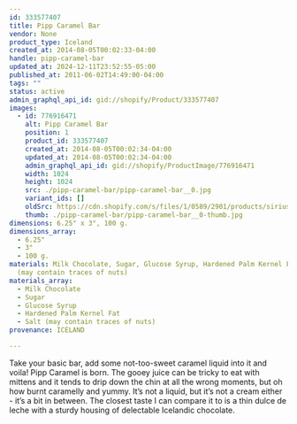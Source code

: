 ```yaml
---
id: 333577407
title: Pipp Caramel Bar
vendor: None
product_type: Iceland
created_at: 2014-08-05T00:02:33-04:00
handle: pipp-caramel-bar
updated_at: 2024-12-11T23:52:55-05:00
published_at: 2011-06-02T14:49:00-04:00
tags: ""
status: active
admin_graphql_api_id: gid://shopify/Product/333577407
images:
  - id: 776916471
    alt: Pipp Caramel Bar
    position: 1
    product_id: 333577407
    created_at: 2014-08-05T00:02:34-04:00
    updated_at: 2014-08-05T00:02:34-04:00
    admin_graphql_api_id: gid://shopify/ProductImage/776916471
    width: 1024
    height: 1024
    src: ./pipp-caramel-bar/pipp-caramel-bar__0.jpg
    variant_ids: []
    oldSrc: https://cdn.shopify.com/s/files/1/0589/2901/products/sirius_pipp_karamell.jpeg?v=1407211354
    thumb: ./pipp-caramel-bar/pipp-caramel-bar__0-thumb.jpg
dimensions: 6.25" x 3", 100 g.
dimensions_array:
  - 6.25"
  - 3"
  - 100 g.
materials: Milk Chocolate, Sugar, Glucose Syrup, Hardened Palm Kernel Fat, Salt
  (may contain traces of nuts)
materials_array:
  - Milk Chocolate
  - Sugar
  - Glucose Syrup
  - Hardened Palm Kernel Fat
  - Salt (may contain traces of nuts)
provenance: ICELAND

---
```


Take your basic bar, add some not-too-sweet caramel liquid into it and voila! Pipp Caramel is born. The gooey juice can be tricky to eat with mittens and it tends to drip down the chin at all the wrong moments, but oh how burnt caramelly and yummy. It’s not a liquid, but it’s not a cream either - it’s a bit in between. The closest taste I can compare it to is a thin dulce de leche with a sturdy housing of delectable Icelandic chocolate.